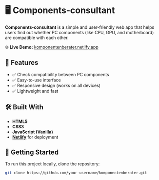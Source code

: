 # 🖥️ Components-consultant


**Components-consultant** is a simple and user-friendly web app that helps users find out whether PC components (like CPU, GPU, and motherboard) are compatible with each other.

🌐 **Live Demo:** [komponentenberater.netlify.app](https://komponentenberater.netlify.app/index.html)

## 🔧 Features

- ✅ Check compatibility between PC components  
- ✅ Easy-to-use interface  
- ✅ Responsive design (works on all devices)  
- ✅ Lightweight and fast

## 🛠️ Built With

- **HTML5**  
- **CSS3**  
- **JavaScript (Vanilla)**  
- **[Netlify](https://www.netlify.com/)** for deployment


## 🚀 Getting Started

To run this project locally, clone the repository:

```bash
git clone https://github.com/your-username/komponentenberater.git
